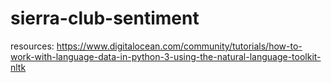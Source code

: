 # sierra-club-sentiment

resources: 
https://www.digitalocean.com/community/tutorials/how-to-work-with-language-data-in-python-3-using-the-natural-language-toolkit-nltk
